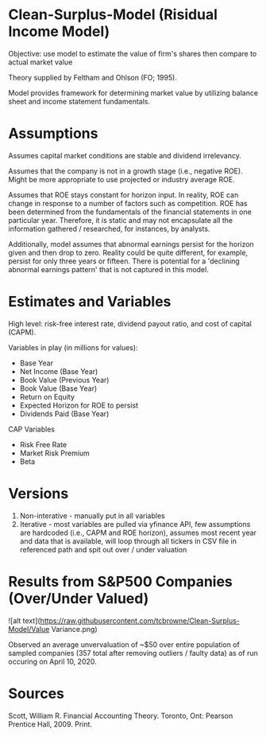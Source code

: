 # Clean-Surplus-Model (Risidual Income Model)

Objective: use model to estimate the value of firm's shares then compare to actual market value

Theory supplied by Feltham and Ohlson (FO; 1995).

Model provides framework for determining market value by utilizing balance sheet and income statement fundamentals.

# Assumptions
Assumes capital market conditions are stable and dividend irrelevancy.

Assumes that the company is not in a growth stage (i.e., negative ROE). Might be more appropriate to use projected or industry average ROE.

Assumes that ROE stays constant for horizon input. In reality, ROE can change in response to a number of factors such as competition. ROE has been determined from the fundamentals of the financial statements in one particular year. Therefore, it is static and may not encapsulate all the information gathered / researched, for instances, by analysts.

Additionally, model assumes that abnormal earnings persist for the horizon given and then drop to zero. Reality could be quite different, for example, persist for only three years or fifteen. There is potential for a 'declining abnormal earnings pattern' that is not captured in this model.

# Estimates and Variables
High level: risk-free interest rate, dividend payout ratio, and cost of capital (CAPM).

Variables in play (in millions for values):
- Base Year
- Net Income (Base Year)
- Book Value (Previous Year)
- Book Value (Base Year)
- Return on Equity
- Expected Horizon for ROE to persist
- Dividends Paid (Base Year)

CAP Variables
- Risk Free Rate
- Market Risk Premium
- Beta

# Versions
1) Non-interative - manually put in all variables
2) Iterative - most variables are pulled via yfinance API, few assumptions are hardcoded (i.e., CAPM and ROE horizon), assumes most recent year and data that is available, will loop through all tickers in CSV file in referenced path and spit out over / under valuation

# Results from S&P500 Companies (Over/Under Valued)
![alt text](https://raw.githubusercontent.com/tcbrowne/Clean-Surplus-Model/Value Variance.png)

Observed an average unvervaluation of ~$50 over entire population of sampled companies (357 total after removing outliers / faulty data) as of run occuring on April 10, 2020. 

# Sources
Scott, William R. Financial Accounting Theory. Toronto, Ont: Pearson Prentice Hall, 2009. Print.
